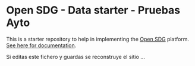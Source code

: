 # Open SDG - Data starter - Pruebas Ayto

This is a starter repository to help in implementing the [Open SDG](https://github.com/open-sdg/open-sdg) platform. [See here for documentation](https://open-sdg.readthedocs.io).

Si editas este fichero y guardas se reconstruye el sitio ...
